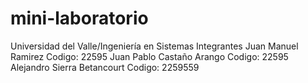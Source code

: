 # mini-laboratorio
Universidad del Valle/Ingeniería en Sistemas
Integrantes 
Juan Manuel Ramirez           Codigo: 22595
Juan Pablo Castaño Arango     Codigo: 22595
Alejandro Sierra Betancourt   Codigo: 2259559

